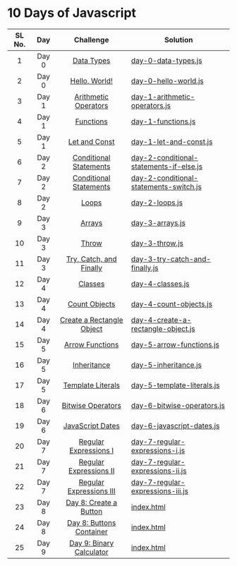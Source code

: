 # 10 Days of Javascript

| SL No. |  Day  |                                              Challenge                                              | Solution                                                                                                           |
| :----: | :---: | :-------------------------------------------------------------------------------------------------: | ------------------------------------------------------------------------------------------------------------------ |
|   1    | Day 0 |             [Data Types](https://www.hackerrank.com/challenges/js10-data-types/problem)             | [day-0-data-types.js](tutorials/10-days-of-javascript/day-0-data-types.js)                                         |
|   2    | Day 0 |           [Hello, World!](https://www.hackerrank.com/challenges/js10-hello-world/problem)           | [day-0-hello-world.js](tutorials/10-days-of-javascript/day-0-hello-world.js)                                       |
|   3    | Day 1 |   [Arithmetic Operators](https://www.hackerrank.com/challenges/js10-arithmetic-operators/problem)   | [day-1-arithmetic-operators.js](tutorials/10-days-of-javascript/day-1-arithmetic-operators.js)                     |
|   4    | Day 1 |              [Functions](https://www.hackerrank.com/challenges/js10-function/problem)               | [day-1-functions.js](tutorials/10-days-of-javascript/day-1-functions.js)                                           |
|   5    | Day 1 |          [Let and Const](https://www.hackerrank.com/challenges/js10-let-and-const/problem)          | [day-1-let-and-const.js](tutorials/10-days-of-javascript/day-1-let-and-const.js)                                   |
|   6    | Day 2 |        [Conditional Statements](https://www.hackerrank.com/challenges/js10-if-else/problem)         | [day-2-conditional-statements-if-else.js](tutorials/10-days-of-javascript/day-2-conditional-statements-if-else.js) |
|   7    | Day 2 |         [Conditional Statements](https://www.hackerrank.com/challenges/js10-switch/problem)         | [day-2-conditional-statements-switch.js](tutorials/10-days-of-javascript/day-2-conditional-statements-switch.js)   |
|   8    | Day 2 |                  [Loops](https://www.hackerrank.com/challenges/js10-loops/problem)                  | [day-2-loops.js](tutorials/10-days-of-javascript/day-2-loops.js)                                                   |
|   9    | Day 3 |                 [Arrays](https://www.hackerrank.com/challenges/js10-arrays/problem)                 | [day-3-arrays.js](tutorials/10-days-of-javascript/day-3-arrays.js)                                                 |
|   10   | Day 3 |                  [Throw](https://www.hackerrank.com/challenges/js10-throw/problem)                  | [day-3-throw.js](tutorials/10-days-of-javascript/day-3-throw.js)                                                   |
|   11   | Day 3 | [Try, Catch, and Finally](https://www.hackerrank.com/challenges/js10-try-catch-and-finally/problem) | [day-3-try-catch-and-finally.js](tutorials/10-days-of-javascript/day-3-try-catch-and-finally.js)                   |
|   12   | Day 4 |                 [Classes](https://www.hackerrank.com/challenges/js10-class/problem)                 | [day-4-classes.js](tutorials/10-days-of-javascript/day-4-classes.js)                                               |
|   13   | Day 4 |          [Count Objects](https://www.hackerrank.com/challenges/js10-count-objects/problem)          | [day-4-count-objects.js](tutorials/10-days-of-javascript/day-4-count-objects.js)                                   |
|   14   | Day 4 |       [Create a Rectangle Object](https://www.hackerrank.com/challenges/js10-objects/problem)       | [day-4-create-a-rectangle-object.js](tutorials/10-days-of-javascript/day-4-create-a-rectangle-object.js)           |
|   15   | Day 5 |            [Arrow Functions](https://www.hackerrank.com/challenges/js10-arrows/problem)             | [day-5-arrow-functions.js](tutorials/10-days-of-javascript/day-5-arrow-functions.js)                               |
|   16   | Day 5 |            [Inheritance](https://www.hackerrank.com/challenges/js10-inheritance/problem)            | [day-5-inheritance.js](tutorials/10-days-of-javascript/day-5-inheritance.js)                                       |
|   17   | Day 5 |      [Template Literals](https://www.hackerrank.com/challenges/js10-template-literals/problem)      | [day-5-template-literals.js](tutorials/10-days-of-javascript/day-5-template-literals.js)                           |
|   18   | Day 6 |           [Bitwise Operators](https://www.hackerrank.com/challenges/js10-bitwise/problem)           | [day-6-bitwise-operators.js](tutorials/10-days-of-javascript/day-6-bitwise-operators.js)                           |
|   19   | Day 6 |             [JavaScript Dates](https://www.hackerrank.com/challenges/js10-date/problem)             | [day-6-javascript-dates.js](tutorials/10-days-of-javascript/day-6-javascript-dates.js)                             |
|   20   | Day 7 |        [Regular Expressions I](https://www.hackerrank.com/challenges/js10-regexp-1/problem)         | [day-7-regular-expressions-i.js](tutorials/10-days-of-javascript/day-7-regular-expressions-i.js)                   |
|   21   | Day 7 |        [Regular Expressions II](https://www.hackerrank.com/challenges/js10-regexp-2/problem)        | [day-7-regular-expressions-ii.js](tutorials/10-days-of-javascript/day-7-regular-expressions-ii.js)                 |
|   22   | Day 7 |       [Regular Expressions III](https://www.hackerrank.com/challenges/js10-regexp-3/problem)        | [day-7-regular-expressions-iii.js](tutorials/10-days-of-javascript/day-7-regular-expressions-iii.js)               |
|   23   | Day 8 |        [Day 8: Create a Button](https://www.hackerrank.com/challenges/js10-create-a-button)         | [index.html](tutorials/10-days-of-javascript/day-8-create-a-button/index.html)                                     |
|   24   | Day 8 |      [Day 8: Buttons Container](https://www.hackerrank.com/challenges/js10-buttons-container)       | [index.html](tutorials/10-days-of-javascript/day-8-buttons-container/index.html)                                   |
|   25   | Day 9 |      [Day 9: Binary Calculator](https://www.hackerrank.com/challenges/js10-binary-calculator)       | [index.html](tutorials/10-days-of-javascript/day-9-binary-calculator/index.html)                                   |
